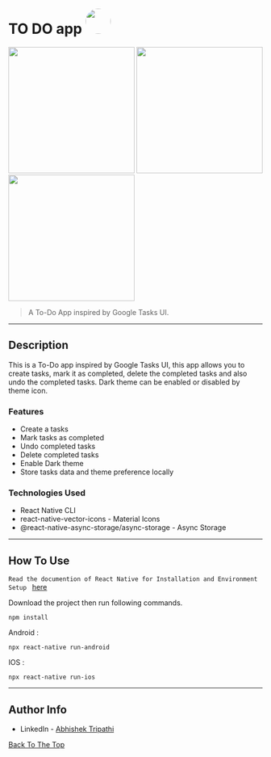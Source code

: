 # TO DO app <img src="https://user-images.githubusercontent.com/59258140/124260584-78c3e180-db4d-11eb-8fed-267c539eddae.png" width="50px" style="border-radius: 25px" >

<img src="https://user-images.githubusercontent.com/59258140/124261389-5aaab100-db4e-11eb-9ed6-b3693f817b37.jpg" width="250px">
<img src="https://user-images.githubusercontent.com/59258140/124261493-7b730680-db4e-11eb-9aaa-2c1c8b081a6c.jpg" width="250px">
<img src="https://user-images.githubusercontent.com/59258140/124261421-639b8280-db4e-11eb-95a2-ec0b83bffaed.jpg" width="250px">

> A To-Do App inspired by Google Tasks UI.

---

## Description

This is a To-Do app inspired by Google Tasks UI, this app allows you to create tasks, mark it as completed, delete the completed tasks and also undo the completed tasks. Dark theme can be enabled or disabled by theme icon.

### Features

- Create a tasks
- Mark tasks as completed
- Undo completed tasks
- Delete completed tasks
- Enable Dark theme
- Store tasks data and theme preference locally

### Technologies Used

- React Native CLI
- react-native-vector-icons - Material Icons
- @react-native-async-storage/async-storage - Async Storage

---

## How To Use

`Read the documention of React Native for Installation and Environment Setup `
[here](https://reactnative.dev/docs/environment-setup)

Download the project then run following commands.

```
npm install
```

Android :

```
npx react-native run-android
```

IOS :

```
npx react-native run-ios
```

---

## Author Info

- LinkedIn - [Abhishek Tripathi](https://www.linkedin.com/in/abhishek-tripathi-244a8b190/)

[Back To The Top](#to-do-app-)
